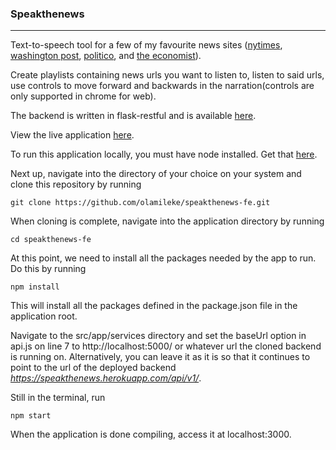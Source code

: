 ### Speakthenews

------------
Text-to-speech tool for a few of my favourite news sites ([nytimes](https://www.nytimes.com "nytimes"), [washington post](https://www.washingtonpost.com "washington post"), [politico](https://www.politico.com "politico"), and [the economist](https://www.economist.com "the economist")). 

Create playlists containing news urls you want to listen to, listen to said urls, use controls to move forward and backwards in the narration(controls are only supported in chrome for web).

The backend is written in flask-restful and is available [here](https://github.com/olamileke/speakthenews-be "here"). 

View the live application [here](https://speakthenews.netlify.app "here").

To run this application locally, you must have node installed. Get that [here](https://nodejs.org "here"). 

Next up, navigate into the directory of your choice on your system and clone this repository by running

```
git clone https://github.com/olamileke/speakthenews-fe.git
```

When cloning is complete, navigate into the application directory by running

```
cd speakthenews-fe
```

At this point, we need to install all the packages needed by the app to run. Do this by running

```
npm install
```

This will install all the packages defined in the package.json file in the application root.

Navigate to the src/app/services directory and set the baseUrl option in api.js on line 7 to http://localhost:5000/ or whatever url the cloned backend is running on. Alternatively, you can leave it as it is so that it continues to point to the url of the deployed backend *https://speakthenews.herokuapp.com/api/v1/*.

Still in the terminal, run

```
npm start
```
When the application is done compiling, access it at localhost:3000.




